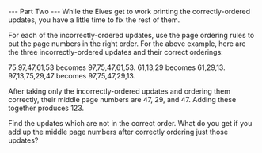 --- Part Two ---
While the Elves get to work printing the correctly-ordered updates, you have a little time to fix the rest of them.

For each of the incorrectly-ordered updates, use the page ordering rules to put the page numbers in the right order. For
the above example, here are the three incorrectly-ordered updates and their correct orderings:

75,97,47,61,53 becomes 97,75,47,61,53.
61,13,29 becomes 61,29,13.
97,13,75,29,47 becomes 97,75,47,29,13.

After taking only the incorrectly-ordered updates and ordering them correctly, their middle page numbers are 47, 29,
and 47. Adding these together produces 123.

Find the updates which are not in the correct order. What do you get if you add up the middle page numbers after
correctly ordering just those updates?

